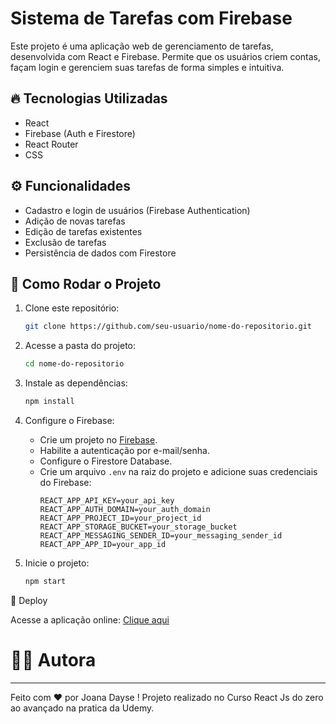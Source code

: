 # Sistema de Tarefas com Firebase

Este projeto é uma aplicação web de gerenciamento de tarefas, desenvolvida com React e Firebase. Permite que os usuários criem contas, façam login e gerenciem suas tarefas de forma simples e intuitiva.

## 🔥 Tecnologias Utilizadas
- React
- Firebase (Auth e Firestore)
- React Router
- CSS 

## ⚙️ Funcionalidades
- Cadastro e login de usuários (Firebase Authentication)
- Adição de novas tarefas
- Edição de tarefas existentes
- Exclusão de tarefas
- Persistência de dados com Firestore

## 🚀 Como Rodar o Projeto
1. Clone este repositório:
   ```bash
   git clone https://github.com/seu-usuario/nome-do-repositorio.git
   ```
2. Acesse a pasta do projeto:
   ```bash
   cd nome-do-repositorio
   ```
3. Instale as dependências:
   ```bash
   npm install
   ```
4. Configure o Firebase:
   - Crie um projeto no [Firebase](https://firebase.google.com/).
   - Habilite a autenticação por e-mail/senha.
   - Configure o Firestore Database.
   - Crie um arquivo `.env` na raiz do projeto e adicione suas credenciais do Firebase:
     ```env
     REACT_APP_API_KEY=your_api_key
     REACT_APP_AUTH_DOMAIN=your_auth_domain
     REACT_APP_PROJECT_ID=your_project_id
     REACT_APP_STORAGE_BUCKET=your_storage_bucket
     REACT_APP_MESSAGING_SENDER_ID=your_messaging_sender_id
     REACT_APP_APP_ID=your_app_id
     ```

5. Inicie o projeto:
   ```bash
   npm start
   ```

🔗 Deploy

Acesse a aplicação online: [Clique aqui](https://curso-78fda.web.app/)

#  👨‍💻 Autora

---

Feito com ❤️ por Joana Dayse ! Projeto realizado no Curso React Js do zero ao avançado na pratica da Udemy.


